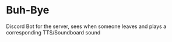 # Buh-Bye
Discord Bot for the server, sees when someone leaves and plays a corresponding TTS/Soundboard sound
